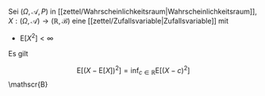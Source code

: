 Sei $(\Omega, \mathcal{A}, P)$ in [[zettel/Wahrscheinlichkeitsraum|Wahrscheinlichkeitsraum]], $X : (\Omega, \mathcal{A}) \to (\mathbb{R}, \mathscr{B})$ eine [[zettel/Zufallsvariable|Zufallsvariable]] mit
- $\text{E}[X^2] \lt \infty$

Es gilt

$$
	\text{E}\left[ (X - \text{E}[X])^2 \right] = \inf_{c \in \mathbb{R}} \text{E}\left[ (X-c)^2 \right]
$$\mathscr{B}